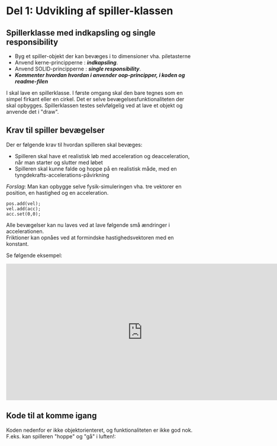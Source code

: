 # Del 1: Udvikling af spiller-klassen
## Spillerklasse med indkapsling og single responsibility

- Byg et spiller-objekt der kan bevæges i to dimensioner vha. piletasterne
- Anvend kerne-principperne : ***indkapsling***.   
- Anvend SOLID-principperne : ***single responsibility***.
- ***Kommenter hvordan hvordan i anvender oop-principper, i koden og readme-filen***

I skal lave en spillerklasse. I første omgang skal den bare tegnes som en simpel firkant eller en cirkel.
Det er selve bevægelsesfunktionaliteten der skal opbygges.
Spillerklassen testes selvfølgelig ved at lave et objekt og anvende det i "draw".

## Krav til spiller bevægelser
Der er følgende krav til hvordan spilleren skal bevæges:
- Spilleren skal have et realistisk løb med acceleration og deacceleration, når man starter og slutter med løbet
- Spilleren skal kunne falde og hoppe på en realistisk måde, med en tyngdekrafts-accelerations-påvirkning

*Forslag*: Man kan opbygge selve fysik-simuleringen vha. tre vektorer en position, en hastighed og en acceleration.
```
pos.add(vel);
vel.add(acc);
acc.set(0,0);
```
Alle bevægelser kan nu laves ved at lave følgende små ændringer i accelerationen.   
Friktioner kan opnåes ved at formindske hastighedsvektoren med en konstant.   

Se følgende eksempel:   

<iframe width="736" height="369" src="https://www.youtube.com/embed/9f2iHI3YEKY" title="PlayerMechanics 2023 02 07 12 28 22" frameborder="0" allow="accelerometer; autoplay; clipboard-write; encrypted-media; gyroscope; picture-in-picture; web-share" allowfullscreen></iframe>

## Kode til at komme igang
Koden nedenfor er ikke objektorienteret, og funktionaliteten er ikke god nok. F.eks. kan spilleren "hoppe" og "gå" i luften!:

